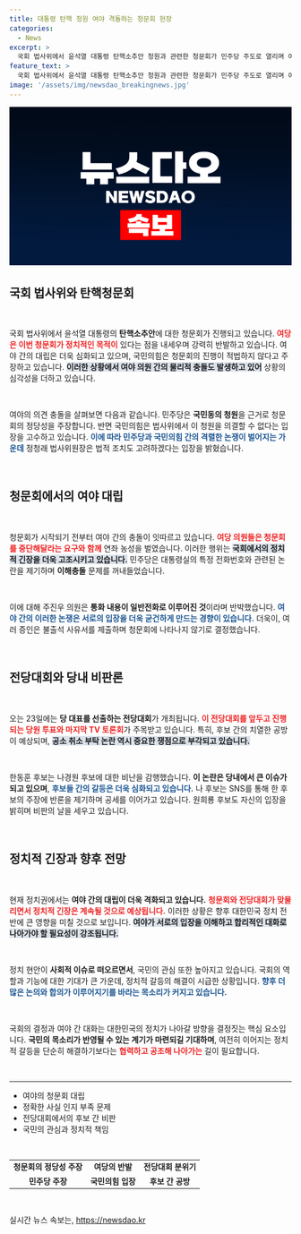 ```yaml
---
title: 대통령 탄핵 청원 여야 격돌하는 청문회 현장
categories:
  - News
excerpt: >
  국회 법사위에서 윤석열 대통령 탄핵소추안 청원과 관련한 청문회가 민주당 주도로 열리며 여야 간 격렬한 충돌이 벌어지고 있습니다. 여당의 반발 속에 증인 불출석과 물리적 충돌이 이어지는 가운데, 전당대회와 관련한 논란도 가열되고 있습니다.
feature_text: >
  국회 법사위에서 윤석열 대통령 탄핵소추안 청원과 관련한 청문회가 민주당 주도로 열리며 여야 간 격렬한 충돌이 벌어지고 있습니다. 여당의 반발 속에 증인 불출석과 물리적 충돌이 이어지는 가운데, 전당대회와 관련한 논란도 가열되고 있습니다.
image: '/assets/img/newsdao_breakingnews.jpg'
---
```


<p><img src="/assets/img/newsdao_breakingnews.jpg" alt="implanttips 속보" /></p>

<h2 data-ke-size="size26">국회 법사위와 탄핵청문회</h2>

<p data-ke-size="size16">&nbsp;</p>

<p>국회 법사위에서 윤석열 대통령의 <b>탄핵소추안</b>에 대한 청문회가 진행되고 있습니다. <b><span style="color: #ee2323;">여당은 이번 청문회가 정치적인 목적이</span></b> 있다는 점을 내세우며 강력히 반발하고 있습니다. 여야 간의 대립은 더욱 심화되고 있으며, 국민의힘은 청문회의 진행이 적법하지 않다고 주장하고 있습니다. <b><span style="background-color: #21538527;">이러한 상황에서 여야 의원 간의 물리적 충돌도 발생하고 있어</span></b> 상황의 심각성을 더하고 있습니다. </p>

<p data-ke-size="size16">&nbsp;</p>

<p>여야의 의견 충돌을 살펴보면 다음과 같습니다. 민주당은 <b>국민동의 청원</b>을 근거로 청문회의 정당성을 주장합니다. 반면 국민의힘은 법사위에서 이 청원을 의결할 수 없다는 입장을 고수하고 있습니다. <b><span style="color: #1a5490;">이에 따라 민주당과 국민의힘 간의 격렬한 논쟁이 벌어지는 가운데</span></b> 정청래 법사위원장은 법적 조치도 고려하겠다는 입장을 밝혔습니다.</p>

<p data-ke-size="size16">&nbsp;</p>

<h2 data-ke-size="size26">청문회에서의 여야 대립</h2>

<p data-ke-size="size16">&nbsp;</p>

<p>청문회가 시작되기 전부터 여야 간의 충돌이 잇따르고 있습니다. <b><span style="color: #ee2323;">여당 의원들은 청문회를 중단해달라는 요구와 함께</span></b> 연좌 농성을 벌였습니다. 이러한 행위는 <b><span style="background-color: #21538527;">국회에서의 정치적 긴장을 더욱 고조시키고 있습니다.</span></b> 민주당은 대통령실의 특정 전화번호와 관련된 논란을 제기하며 <b>이해충돌</b> 문제를 꺼내들었습니다.</p>

<p data-ke-size="size16">&nbsp;</p>

<p>이에 대해 주진우 의원은 <b>통화 내용이 일반전화로 이루어진 것</b>이라며 반박했습니다. <b><span style="color: #1a5490;">여야 간의 이러한 논쟁은 서로의 입장을 더욱 굳건하게 만드는 경향이 있습니다.</span></b> 더욱이, 여러 증인은 불출석 사유서를 제출하며 청문회에 나타나지 않기로 결정했습니다.</p>

<p data-ke-size="size16">&nbsp;</p>

<h2 data-ke-size="size26">전당대회와 당내 비판론</h2>

<p data-ke-size="size16">&nbsp;</p>

<p>오는 23일에는 <b>당 대표를 선출하는 전당대회</b>가 개최됩니다. <b><span style="color: #ee2323;">이 전당대회를 앞두고 진행되는 당원 투표와 마지막 TV 토론회</span></b>가 주목받고 있습니다. 특히, 후보 간의 치열한 공방이 예상되며, <b><span style="background-color: #21538527;">공소 취소 부탁 논란 역시 중요한 쟁점으로 부각되고 있습니다.</span></b></p>

<p data-ke-size="size16">&nbsp;</p>

<p>한동훈 후보는 나경원 후보에 대한 비난을 감행했습니다. <b>이 논란은 당내에서 큰 이슈가 되고 있으며</b>, <b><span style="color: #1a5490;">후보들 간의 갈등은 더욱 심화되고 있습니다.</span></b> 나 후보는 SNS를 통해 한 후보의 주장에 반론을 제기하며 공세를 이어가고 있습니다. 원희룡 후보도 자신의 입장을 밝히며 비판의 날을 세우고 있습니다.</p>

<p data-ke-size="size16">&nbsp;</p>

<h2 data-ke-size="size26">정치적 긴장과 향후 전망</h2>

<p data-ke-size="size16">&nbsp;</p>

<p>현재 정치권에서는 <b>여야 간의 대립이 더욱 격화되고 있습니다.</b> <b><span style="color: #ee2323;">청문회와 전당대회가 맞물리면서 정치적 긴장은 계속될 것으로 예상됩니다.</span></b> 이러한 상황은 향후 대한민국 정치 전반에 큰 영향을 미칠 것으로 보입니다. <b><span style="background-color: #21538527;">여야가 서로의 입장을 이해하고 합리적인 대화로 나아가야 할 필요성이 강조됩니다.</span></b></p>

<p data-ke-size="size16">&nbsp;</p>

<p>정치 현안이 <b>사회적 이슈로 떠오르면서</b>, 국민의 관심 또한 높아지고 있습니다. 국회의 역할과 기능에 대한 기대가 큰 가운데, 정치적 갈등의 해결이 시급한 상황입니다. <b><span style="color: #1a5490;">향후 더 많은 논의와 합의가 이루어지기를 바라는 목소리가 커지고 있습니다.</span></b></p>

<p data-ke-size="size16">&nbsp;</p>

<p>국회의 결정과 여야 간 대화는 대한민국의 정치가 나아갈 방향을 결정짓는 핵심 요소입니다. <b>국민의 목소리가 반영될 수 있는 계기가 마련되길 기대하며</b>, 여전히 이어지는 정치적 갈등을 단순히 해결하기보다는 <b><span style="color: #ee2323;">협력하고 공조해 나아가는</span></b> 길이 필요합니다. </p>

<p data-ke-size="size16">&nbsp;</p>

<hr>

<ul>
    <li>여야의 청문회 대립</li>
    <li>정확한 사실 인지 부족 문제</li>
    <li>전당대회에서의 후보 간 비판</li>
    <li>국민의 관심과 정치적 책임</li>
</ul>

<p data-ke-size="size16">&nbsp;</p>

<table>
    <tr>
        <td style="text-align: center; height: 17px;"><b>청문회의 정당성 주장</b></td>
        <td style="text-align: center; height: 17px;"><b>여당의 반발</b></td>
        <td style="text-align: center; height: 17px;"><b>전당대회 분위기</b></td>
    </tr>
    <tr>
        <td style="text-align: center; height: 17px;"><b>민주당 주장</b></td>
        <td style="text-align: center; height: 17px;"><b>국민의힘 입장</b></td>
        <td style="text-align: center; height: 17px;"><b>후보 간 공방</b></td>
    </tr>
</table>

<p data-ke-size="size16">&nbsp;</p>
실시간 뉴스 속보는, <a href="https://newsdao.kr" rel="dofollow">https://newsdao.kr</a>


